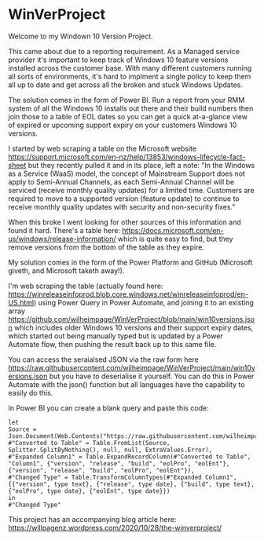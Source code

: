 # WinVerProject

Welcome to my Windown 10 Version Project.

This came about due to a reporting requirement. As a Managed service provider it's important to keep track of Windows 10 feature versions installed across the customer base. With many different customers running all sorts of environments, it's hard to implment a single policy to keep them all up to date and get across all the broken and stuck Windows Updates.

The solution comes in the form of Power BI. Run a report from your RMM system of all the Windows 10 installs out there and their build numbers then join those to a table of EOL dates so you can get a quick at-a-glance view of expired or upcoming support expiry on your customers Windows 10 versions.

I started by web scraping a table on the Microsoft website https://support.microsoft.com/en-nz/help/13853/windows-lifecycle-fact-sheet but they recently pulled it and in its place, left a note: "In the Windows as a Service (WaaS) model, the concept of Mainstream Support does not apply to Semi-Annual Channels, as each Semi-Annual Channel will be serviced (receive monthly quality updates) for a limited time. Customers are required to move to a supported version (feature update) to continue to receive monthly quality updates with security and non-security fixes."

When this broke I went looking for other sources of this information and found it hard. There's a table here: https://docs.microsoft.com/en-us/windows/release-information/ which is quite easy to find, but they remove versions from the bottom of the table as they expire.

My solution comes in the form of the Power Platform and GitHub (Microsoft giveth, and Microsoft taketh away!).

I'm web scraping the table (actually found here: https://winreleaseinfoprod.blob.core.windows.net/winreleaseinfoprod/en-US.html) using Power Query in Power Automate, and joining it to an existing array https://github.com/wilheimpage/WinVerProject/blob/main/win10versions.json which includes older Windows 10 versions and their support expiry dates, which started out being manually typed but is updated by a Power Automate flow, then pushing the result back up to this same file.

You can access the seraialsed JSON via the raw form here https://raw.githubusercontent.com/wilheimpage/WinVerProject/main/win10versions.json but you have to deserialise it yourself. You can do this in Power Automate with the json() function but all languages have the capability to easily do this.

In Power BI you can create a blank query and paste this code:

    let
    Source = Json.Document(Web.Contents("https://raw.githubusercontent.com/wilheimpage/WinVerProject/main/win10versions.json")),
    #"Converted to Table" = Table.FromList(Source, Splitter.SplitByNothing(), null, null, ExtraValues.Error),
    #"Expanded Column1" = Table.ExpandRecordColumn(#"Converted to Table", "Column1", {"version", "release", "build", "eolPro", "eolEnt"}, {"version", "release", "build", "eolPro", "eolEnt"}),
    #"Changed Type" = Table.TransformColumnTypes(#"Expanded Column1",{{"version", type text}, {"release", type date}, {"build", type text}, {"eolPro", type date}, {"eolEnt", type date}})
    in
    #"Changed Type"
    
This project has an accompanying blog article here: https://willpagenz.wordpress.com/2020/10/28/the-winverproject/ 
